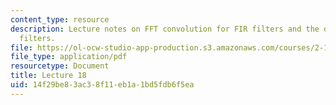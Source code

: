 ```yaml
---
content_type: resource
description: Lecture notes on FFT convolution for FIR filters and the design of IIR
  filters.
file: https://ol-ocw-studio-app-production.s3.amazonaws.com/courses/2-161-signal-processing-continuous-and-discrete-fall-2008/14f29be83ac38f11eb1a1bd5fdb6f5ea_lecture_18.pdf
file_type: application/pdf
resourcetype: Document
title: Lecture 18
uid: 14f29be8-3ac3-8f11-eb1a-1bd5fdb6f5ea
---
```

